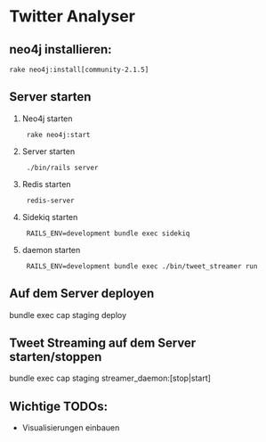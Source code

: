 Twitter Analyser
================

## neo4j installieren:
    rake neo4j:install[community-2.1.5]

## Server starten
1. Neo4j starten

        rake neo4j:start
2. Server starten

        ./bin/rails server

3. Redis starten

		redis-server
4. Sidekiq starten

		RAILS_ENV=development bundle exec sidekiq

5. daemon starten

        RAILS_ENV=development bundle exec ./bin/tweet_streamer run


## Auf dem Server deployen

bundle exec cap staging deploy

## Tweet Streaming auf dem Server starten/stoppen

bundle exec cap staging streamer_daemon:[stop|start]

## Wichtige TODOs:
* Visualisierungen einbauen

